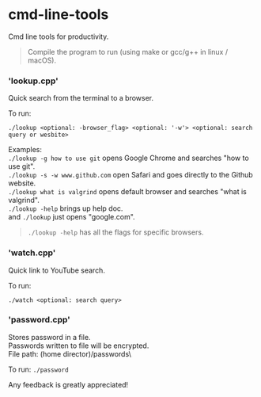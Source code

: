 # cmd-line-tools

Cmd line tools for productivity.

> Compile the program to run (using make or gcc/g++ in linux / macOS).

### 'lookup.cpp'

Quick search from the terminal to a browser.

To run:

```
./lookup <optional: -browser_flag> <optional: '-w'> <optional: search query or wesbite>
```

Examples:\
`./lookup -g how to use git` opens Google Chrome and searches "how to use git".\
`./lookup -s -w www.github.com` open Safari and goes directly to the Github website.\
`./lookup what is valgrind` opens default browser and searches "what is valgrind".\
`./lookup -help` brings up help doc.\
and `./lookup` just opens "google.com".

> `./lookup -help` has all the flags for specific browsers.

### 'watch.cpp'

Quick link to YouTube search.

To run:

```
./watch <optional: search query>
```

### 'password.cpp'

Stores password in a file.\
Passwords written to file will be encrypted.\
File path: (home director)/passwords\

To run: `./password`

Any feedback is greatly appreciated!
